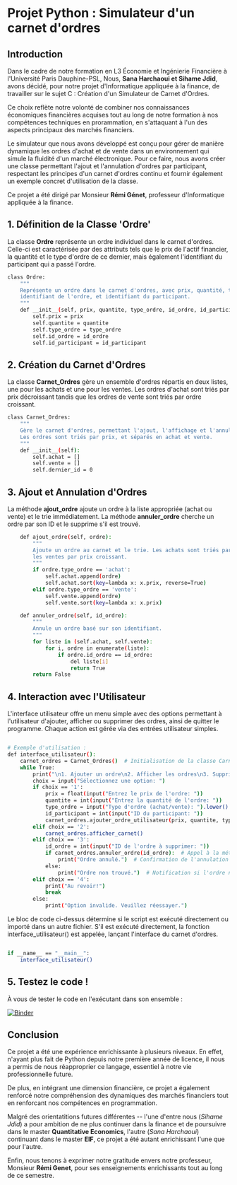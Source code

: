 # Projet Python : Simulateur d'un carnet d'ordres

## Introduction

Dans le cadre de notre formation en L3 Économie et Ingénierie Financière à l'Université Paris Dauphine-PSL, Nous, **Sana Harchaoui et Sihame Jdid**, avons décidé, pour notre projet d'Informatique appliquée à la finance, de travailler sur le sujet C : Création d'un Simulateur de Carnet d'Ordres. 

Ce choix reflète notre volonté de combiner nos connaissances économiques financières acquises tout au long de notre formation à nos compétences techniques en prorammation, en s'attaquant à l'un des aspects principaux des marchés financiers.

Le simulateur que nous avons développé est conçu pour gérer de manière dynamique les ordres d'achat et de vente dans un environnement qui simule la fluidité d'un marché électronique. Pour ce faire, nous avons créer une classe permettant l'ajout et l'annulation d'ordres par participant, respectant les principes d'un carnet d'ordres continu et fournir également un exemple concret d'utilisation de la classe.

Ce projet a été dirigé par Monsieur **Rémi Génet**, professeur d'Informatique appliquée à la finance.

## 1. Définition de la Classe 'Ordre'

La classe **Ordre** représente un ordre individuel dans le carnet d'ordres. Celle-ci est caractérisée par des attributs tels que le prix de l'actif financier, la quantité et le type d'ordre de ce dernier, mais également l'identifiant du participant qui a passé l'ordre.

```bash
class Ordre:
    """
    Représente un ordre dans le carnet d'ordres, avec prix, quantité, type,
    identifiant de l'ordre, et identifiant du participant.
    """
    def __init__(self, prix, quantite, type_ordre, id_ordre, id_participant):
        self.prix = prix
        self.quantite = quantite
        self.type_ordre = type_ordre
        self.id_ordre = id_ordre
        self.id_participant = id_participant
```

## 2. Création du Carnet d'Ordres

La classe **Carnet_Ordres** gère un ensemble d'ordres répartis en deux listes, une pour les achats et une pour les ventes. Les ordres d'achat sont triés par prix décroissant tandis que les ordres de vente sont triés par ordre croissant. 

```bash
class Carnet_Ordres:
    """
    Gère le carnet d'ordres, permettant l'ajout, l'affichage et l'annulation d'ordres.
    Les ordres sont triés par prix, et séparés en achat et vente.
    """
    def __init__(self):
        self.achat = []
        self.vente = []
        self.dernier_id = 0
```
## 3. Ajout et Annulation d'Ordres

La méthode **ajout_ordre** ajoute un ordre à la liste appropriée (achat ou vente) et le trie immédiatement. La méthode **annuler_ordre** cherche un ordre par son ID et le supprime s'il est trouvé.

```bash
    def ajout_ordre(self, ordre):
        """
        Ajoute un ordre au carnet et le trie. Les achats sont triés par prix décroissant,
        les ventes par prix croissant.
        """
        if ordre.type_ordre == 'achat':
            self.achat.append(ordre)
            self.achat.sort(key=lambda x: x.prix, reverse=True)
        elif ordre.type_ordre == 'vente':
            self.vente.append(ordre)
            self.vente.sort(key=lambda x: x.prix)

    def annuler_ordre(self, id_ordre):
        """
        Annule un ordre basé sur son identifiant.
        """
        for liste in (self.achat, self.vente):
            for i, ordre in enumerate(liste):
                if ordre.id_ordre == id_ordre:
                    del liste[i]
                    return True
        return False
```
## 4. Interaction avec l'Utilisateur

L'interface utilisateur offre un menu simple avec des options permettant à l'utilisateur d'ajouter, afficher ou supprimer des ordres, ainsi de quitter le programme. Chaque action est gérée via des entrées utilisateur simples.

```bash

# Exemple d'utilisation :
def interface_utilisateur():
    carnet_ordres = Carnet_Ordres()  # Initialisation de la classe Carnet_Ordres
    while True:
        print("\n1. Ajouter un ordre\n2. Afficher les ordres\n3. Supprimer un ordre\n4. Quitter")
        choix = input("Sélectionnez une option: ")
        if choix == '1':
            prix = float(input("Entrez le prix de l'ordre: "))
            quantite = int(input("Entrez la quantité de l'ordre: "))
            type_ordre = input("Type d'ordre (achat/vente): ").lower()
            id_participant = int(input("ID du participant: "))
            carnet_ordres.ajouter_ordre_utilisateur(prix, quantite, type_ordre, id_participant)
        elif choix == '2':
            carnet_ordres.afficher_carnet()
        elif choix == '3':
            id_ordre = int(input("ID de l'ordre à supprimer: "))
            if carnet_ordres.annuler_ordre(id_ordre):  # Appel à la méthode d'annulation
                print("Ordre annulé.")  # Confirmation de l'annulation
            else:
                print("Ordre non trouvé.")  # Notification si l'ordre n'est pas trouvé
        elif choix == '4':
            print("Au revoir!")
            break
        else:
            print("Option invalide. Veuillez réessayer.")
```

Le bloc de code ci-dessus détermine si le script est exécuté directement ou importé dans un autre fichier. S'il est exécuté directement, la fonction interface_utilisateur() est appelée, lançant l'interface du carnet d'ordres.

```bash

if __name__ == "__main__":
    interface_utilisateur()
```

## 5. Testez le code !

À vous de tester le code en l'exécutant dans son ensemble :

[![Binder](https://mybinder.org/badge_logo.svg)](https://mybinder.org/v2/gh/sanasihame/Projet-Python-Simulateur-d-un-carnet-d-ordres/main?labpath=PROJETC.ipynb)


## Conclusion

Ce projet a été une expérience enrichissante à plusieurs niveaux. En effet, n'ayant plus fait de Python depuis notre première année de licence, il nous a permis de nous réapproprier ce langage, essentiel à notre vie professionnelle future.

De plus, en intégrant une dimension financière, ce projet a également renforcé notre compréhension des dynamiques des marchés financiers tout en renforcant nos compétences en programmation. 

Malgré des orientatitions futures différentes -- l'une d'entre nous (*Sihame Jdid*) a pour ambition de ne plus continuer dans la finance et de poursuivre dans le master **Quantitative Economics**, l'autre (*Sana Harchaoui*) continuant dans le master **EIF**, ce projet a été autant enrichissant l'une que pour l'autre.

Enfin, nous tenons à exprimer notre gratitude envers notre professeur, Monsieur **Rémi Genet**, pour ses enseignements enrichissants tout au long de ce semestre.
